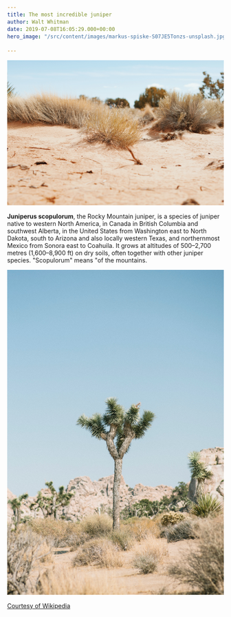 ```yaml
---
title: The most incredible juniper
author: Walt Whitman
date: 2019-07-08T16:05:29.000+00:00
hero_image: "/src/content/images/markus-spiske-S07JE5Tonzs-unsplash.jpg"

---
```

![Juniper](../images/juniper.jpg)

**Juniperus scopulorum**, the Rocky Mountain juniper, is a species of juniper native to western North America, in Canada in British Columbia and southwest Alberta, in the United States from Washington east to North Dakota, south to Arizona and also locally western Texas, and northernmost Mexico from Sonora east to Coahuila. It grows at altitudes of 500–2,700 metres (1,600–8,900 ft) on dry soils, often together with other juniper species. "Scopulorum" means "of the mountains.

![Joshua Tree](../images/max-di-capua-AhHICglxxx8-unsplash.jpg)

<a href="https://en.wikipedia.org/wiki/Juniperus_scopulorum">
Courtesy of Wikipedia
</a>